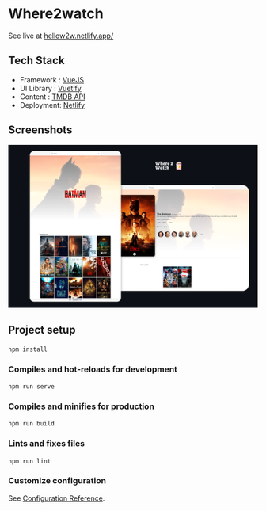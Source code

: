 # Where2watch

See live at [hellow2w.netlify.app/](https://hellow2w.netlify.app/)

## Tech Stack

 - Framework : [VueJS](http://www.vuejs.org)
 - UI Library : [Vuetify](https://vuetifyjs.com/)
 - Content : [TMDB API](https://developers.themoviedb.org/3/)
 - Deployment: [Netlify](https://netlify.app/)
 
## Screenshots

<img src='public/site_w2w.png' alt='site' />

## Project setup
```
npm install
```

### Compiles and hot-reloads for development
```
npm run serve
```

### Compiles and minifies for production
```
npm run build
```

### Lints and fixes files
```
npm run lint
```

### Customize configuration
See [Configuration Reference](https://cli.vuejs.org/config/).
